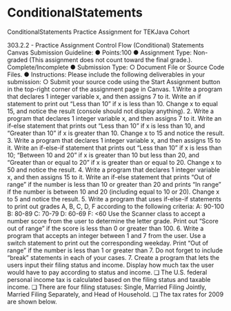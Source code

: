 # ConditionalStatements
ConditionalStatements Practice Assignment for TEKJava Cohort


303.2.2 - Practice Assignment
Control Flow (Conditional) Statements
Canvas Submission Guideline:
● Points:100
● Assignment Type: Non-graded (This assignment does not count toward the
final grade.). Complete/Incomplete
● Submission Type:
○ Document File or Source Code Files.
● Instructions: Please include the following deliverables in your submission:
○ Submit your source code using the Start Assignment button in the
top-right corner of the assignment page in Canvas.
1.Write a program that declares 1 integer variable x, and then assigns 7 to it.
Write an if statement to print out “Less than 10” if x is less than 10. Change x to
equal 15, and notice the result (console should not display anything).
2. Write a program that declares 1 integer variable x, and then assigns 7 to it.
Write an if-else statement that prints out “Less than 10” if x is less than 10, and
“Greater than 10” if x is greater than 10. Change x to 15 and notice the result.
3. Write a program that declares 1 integer variable x, and then assigns 15 to it.
Write an if-else-if statement that prints out “Less than 10” if x is less than 10;
“Between 10 and 20” if x is greater than 10 but less than 20, and “Greater than
or equal to 20” if x is greater than or equal to 20. Change x to 50 and notice the
result.
4. Write a program that declares 1 integer variable x, and then assigns 15 to it.
Write an if-else statement that prints “Out of range” if the number is less than 10
or greater than 20 and prints “In range” if the number is between 10 and 20
(including equal to 10 or 20). Change x to 5 and notice the result.
5. Write a program that uses if-else-if statements to print out grades A, B, C, D, F
according to the following criteria:
A: 90-100
B: 80-89
C: 70-79
D: 60-69
F: <60
Use the Scanner class to accept a number score from the user to determine the
letter grade. Print out “Score out of range” if the score is less than 0 or greater
than 100.
6. Write a program that accepts an integer between 1 and 7 from the user. Use
a switch statement to print out the corresponding weekday. Print “Out of range”
if the number is less than 1 or greater than 7. Do not forget to include “break”
statements in each of your cases.
7. Create a program that lets the users input their filing status and income.
Display how much tax the user would have to pay according to status and
income.
❑ The U.S. federal personal income tax is calculated based on the filing
status and taxable income.
❑ There are four filing statuses: Single, Married Filing Jointly, Married
Filing Separately, and Head of Household.
❑ The tax rates for 2009 are shown below.
